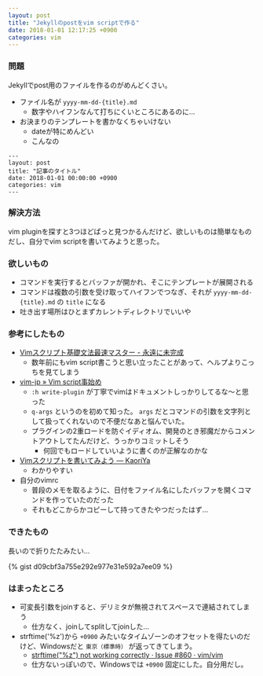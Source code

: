 ```yaml
---
layout: post
title: "Jekyllのpostをvim scriptで作る"
date: 2018-01-01 12:17:25 +0900
categories: vim
---
```


### 問題
Jekyllでpost用のファイルを作るのがめんどくさい。
- ファイル名が `yyyy-mm-dd-{title}.md`
    - 数字やハイフンなんて打ちにくいところにあるのに…
- お決まりのテンプレートを書かなくちゃいけない
    - dateが特にめんどい
    - こんなの
```
---
layout: post
title: "記事のタイトル"
date: 2018-01-01 00:00:00 +0900
categories: vim
---
```

### 解決方法
vim pluginを探すと3つほどぱっと見つかるんだけど、欲しいものは簡単なものだし、自分でvim scriptを書いてみようと思った。

### 欲しいもの
- コマンドを実行するとバッファが開かれ、そこにテンプレートが展開される
- コマンドは複数の引数を受け取ってハイフンでつなぎ、それが `yyyy-mm-dd-{title}.md` の `title` になる
- 吐き出す場所はひとまずカレントディレクトリでいいや


### 参考にしたもの
- [Vimスクリプト基礎文法最速マスター - 永遠に未完成](http://thinca.hatenablog.com/entry/20100201/1265009821)
    - 数年前にもvim script書こうと思い立ったことがあって、ヘルプよりこっちを見てしまう
- [vim-jp » Vim script事始め](http://vim-jp.org/tips/start_vimscript.html)
    - `:h write-plugin` が丁寧でvimはドキュメントしっかりしてるな～と思った
    - `q-args` というのを初めて知った。 `args` だとコマンドの引数を文字列として扱ってくれないので不便だなあと悩んでいた。
    - プラグインの2重ロードを防ぐイディオム、開発のとき邪魔だからコメントアウトしてたんだけど、うっかりコミットしそう
        - 何回でもロードしていいように書くのが正解なのかな
- [Vimスクリプトを書いてみよう — KaoriYa](https://www.kaoriya.net/blog/2012/02/19/)
    - わかりやすい
- 自分のvimrc
    - 普段のメモを取るように、日付をファイル名にしたバッファを開くコマンドを作っていたのだった
    - それもどこからかコピーして持ってきたやつだったはず…


### できたもの
長いので折りたたみたい…

{% gist d09cbf3a755e292e977e31e592a7ee09 %}

### はまったところ
- 可変長引数をjoinすると、デリミタが無視されてスペースで連結されてしまう
    - 仕方なく、joinしてsplitしてjoinした…
- strftime('%z')から `+0900` みたいなタイムゾーンのオフセットを得たいのだけど、Windowsだと `東京（標準時）` が返ってきてしまう。
    - [strftime("%z") not working correctly · Issue #860 · vim/vim](https://github.com/vim/vim/issues/860)
    - 仕方ないっぽいので、Windowsでは `+0900` 固定にした。自分用だし。


